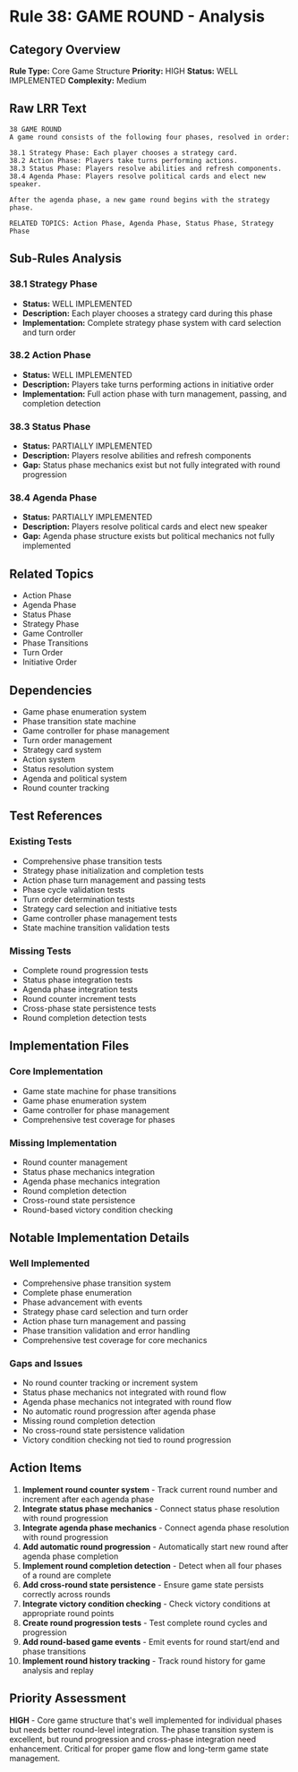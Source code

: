 # Rule 38: GAME ROUND - Analysis

## Category Overview
**Rule Type:** Core Game Structure
**Priority:** HIGH
**Status:** WELL IMPLEMENTED
**Complexity:** Medium

## Raw LRR Text
```
38 GAME ROUND
A game round consists of the following four phases, resolved in order:

38.1 Strategy Phase: Each player chooses a strategy card.
38.2 Action Phase: Players take turns performing actions.
38.3 Status Phase: Players resolve abilities and refresh components.
38.4 Agenda Phase: Players resolve political cards and elect new speaker.

After the agenda phase, a new game round begins with the strategy phase.

RELATED TOPICS: Action Phase, Agenda Phase, Status Phase, Strategy Phase
```

## Sub-Rules Analysis

### 38.1 Strategy Phase
- **Status:** WELL IMPLEMENTED
- **Description:** Each player chooses a strategy card during this phase
- **Implementation:** Complete strategy phase system with card selection and turn order

### 38.2 Action Phase
- **Status:** WELL IMPLEMENTED
- **Description:** Players take turns performing actions in initiative order
- **Implementation:** Full action phase with turn management, passing, and completion detection

### 38.3 Status Phase
- **Status:** PARTIALLY IMPLEMENTED
- **Description:** Players resolve abilities and refresh components
- **Gap:** Status phase mechanics exist but not fully integrated with round progression

### 38.4 Agenda Phase
- **Status:** PARTIALLY IMPLEMENTED
- **Description:** Players resolve political cards and elect new speaker
- **Gap:** Agenda phase structure exists but political mechanics not fully implemented

## Related Topics
- Action Phase
- Agenda Phase
- Status Phase
- Strategy Phase
- Game Controller
- Phase Transitions
- Turn Order
- Initiative Order

## Dependencies
- Game phase enumeration system
- Phase transition state machine
- Game controller for phase management
- Turn order management
- Strategy card system
- Action system
- Status resolution system
- Agenda and political system
- Round counter tracking

## Test References

### Existing Tests
- Comprehensive phase transition tests
- Strategy phase initialization and completion tests
- Action phase turn management and passing tests
- Phase cycle validation tests
- Turn order determination tests
- Strategy card selection and initiative tests
- Game controller phase management tests
- State machine transition validation tests

### Missing Tests
- Complete round progression tests
- Status phase integration tests
- Agenda phase integration tests
- Round counter increment tests
- Cross-phase state persistence tests
- Round completion detection tests

## Implementation Files

### Core Implementation
- Game state machine for phase transitions
- Game phase enumeration system
- Game controller for phase management
- Comprehensive test coverage for phases

### Missing Implementation
- Round counter management
- Status phase mechanics integration
- Agenda phase mechanics integration
- Round completion detection
- Cross-round state persistence
- Round-based victory condition checking

## Notable Implementation Details

### Well Implemented
- Comprehensive phase transition system
- Complete phase enumeration
- Phase advancement with events
- Strategy phase card selection and turn order
- Action phase turn management and passing
- Phase transition validation and error handling
- Comprehensive test coverage for core mechanics

### Gaps and Issues
- No round counter tracking or increment system
- Status phase mechanics not integrated with round flow
- Agenda phase mechanics not integrated with round flow
- No automatic round progression after agenda phase
- Missing round completion detection
- No cross-round state persistence validation
- Victory condition checking not tied to round progression

## Action Items

1. **Implement round counter system** - Track current round number and increment after each agenda phase
2. **Integrate status phase mechanics** - Connect status phase resolution with round progression
3. **Integrate agenda phase mechanics** - Connect agenda phase resolution with round progression
4. **Add automatic round progression** - Automatically start new round after agenda phase completion
5. **Implement round completion detection** - Detect when all four phases of a round are complete
6. **Add cross-round state persistence** - Ensure game state persists correctly across rounds
7. **Integrate victory condition checking** - Check victory conditions at appropriate round points
8. **Create round progression tests** - Test complete round cycles and progression
9. **Add round-based game events** - Emit events for round start/end and phase transitions
10. **Implement round history tracking** - Track round history for game analysis and replay

## Priority Assessment
**HIGH** - Core game structure that's well implemented for individual phases but needs better round-level integration. The phase transition system is excellent, but round progression and cross-phase integration need enhancement. Critical for proper game flow and long-term game state management.
